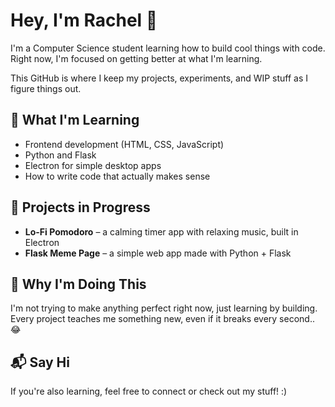 # Hey, I'm Rachel 👋

I'm a Computer Science student learning how to build cool things with code.
Right now, I'm focused on getting better at what I'm learning.

This GitHub is where I keep my projects, experiments, and WIP stuff as I figure things out.

## 🔧 What I'm Learning

- Frontend development (HTML, CSS, JavaScript)
- Python and Flask
- Electron for simple desktop apps
- How to write code that actually makes sense

## 🧪 Projects in Progress

- **Lo-Fi Pomodoro** – a calming timer app with relaxing music, built in Electron
- **Flask Meme Page** – a simple web app made with Python + Flask

## 🎯 Why I'm Doing This

I'm not trying to make anything perfect right now, just learning by building. 
Every project teaches me something new, even if it breaks every second.. 😂

## 📬 Say Hi

If you're also learning, feel free to connect or check out my stuff! :)

